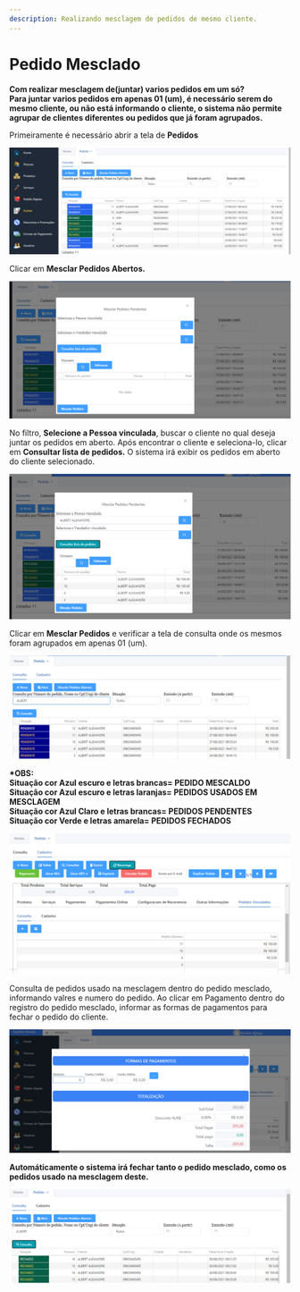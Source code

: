 ```yaml
---
description: Realizando mesclagem de pedidos de mesmo cliente.
---
```


# Pedido Mesclado

**Com realizar mesclagem de(juntar) varios pedidos em um só?**\
**Para juntar varios pedidos em apenas 01 (um), é necessário serem do mesmo cliente, ou não está informando o cliente, o sistema não permite agrupar de clientes diferentes ou pedidos que já foram agrupados.**

Primeiramente é necessário abrir a tela de **Pedidos**

![](<../../../../.gitbook/assets/image (73).png>)

Clicar em **Mesclar Pedidos Abertos.**

![](<../../../../.gitbook/assets/image (74).png>)

No filtro, **Selecione a Pessoa vinculada**, buscar o cliente no qual deseja juntar os pedidos em aberto. Após encontrar o cliente e seleciona-lo, clicar em **Consultar lista de pedidos.** O sistema irá exibir os pedidos em aberto do cliente selecionado.

![](<../../../../.gitbook/assets/image (77).png>)

Clicar em **Mesclar Pedidos** e verificar a tela de consulta onde os mesmos foram agrupados em apenas 01 (um).

![](<../../../../.gitbook/assets/image (79).png>)

**\*OBS:** \
**Situação cor Azul escuro e letras brancas= PEDIDO MESCALDO**\
**Situação cor Azul escuro e letras laranjas= PEDIDOS USADOS EM MESCLAGEM**\
**Situação cor Azul Claro e letras brancas= PEDIDOS PENDENTES**\
**Situação cor Verde e letras amarela= PEDIDOS FECHADOS**

![](<../../../../.gitbook/assets/image (80).png>)

Consulta de pedidos usado na mesclagem dentro do pedido mesclado, informando valres e numero do pedido. Ao clicar em Pagamento dentro do registro do pedido mesclado, informar as formas de pagamentos para fechar o pedido do cliente.

![](<../../../../.gitbook/assets/image (81).png>)

**Automáticamente o sistema irá fechar tanto o pedido mesclado, como os pedidos usado na mesclagem deste.**

![](<../../../../.gitbook/assets/image (82).png>)
